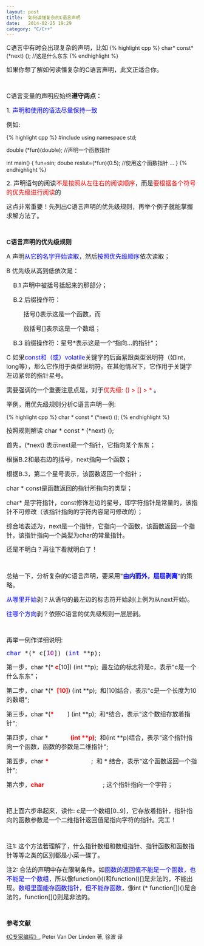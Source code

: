 ```yaml
---
layout: post
title:  如何读懂复杂的C语言声明
date:   2014-02-25 19:29
category: "C/C++"
---
```


<p><span style="font-size: 16px;">C语言中有时会出现复杂的声明，比如</span>
{% highlight cpp %}
char* const*(*next) (); //这是什么东东
{% endhighlight %}
<p><span style="font-size: 16px;">如果你想了解如何读懂复杂的C语言声明，此文正适合你。</span>
</p>

<br />
<p><span style="font-size: 16px;">C语言变量的声明应始终<strong>遵守两点</strong>：</span></p>
<p><span style="font-size: 16px;">1. <span style="color: #0000ff;">声明和使用的语法尽量保持一致</span></span></p>
<p><span style="font-size: 16px;">例如:</span></p>

{% highlight cpp %}
#include <iostream>
using namespace std;

double (*fun)(double); //声明一个函数指针

int main() {
    fun=sin;
    doube reslut=(*fun)(0.5); //使用这个函数指针
    ...
}
{% endhighlight %}

<p><span style="font-size: 16px;">2. 声明语句的阅读<span style="color: #ff0000;">不是按照从左往右的阅读顺序</span>，而是<span style="color: #ff0000;">要根据各个符号的优先级进行阅读</span>的</span></p>
<p><span style="font-size: 16px;">这点非常重要！先列出C语言声明的优先级规则，再举个例子就能掌握求解方法了。</span></p>
<p>&nbsp;</p>
<p><span style="font-size: 16px;"><strong>C语言声明的优先级规则</strong></span></p>
<p><span style="font-size: 16px;">A 声明<span style="color: #0000ff;">从它的名字开始读取</span>，然后<span style="color: #0000ff;">按照优先级顺序</span>依次读取；</span></p>
<p><span style="font-size: 16px;">B 优先级从高到低依次是：</span></p>
<p><span style="font-size: 16px;">&nbsp;&nbsp;&nbsp; B.1 声明中被括号括起来的那部分；</span></p>
<p><span style="font-size: 16px;">&nbsp;&nbsp;&nbsp; B.2 后缀操作符：</span></p>
<p><span style="font-size: 16px;">&nbsp;&nbsp;&nbsp;&nbsp;&nbsp;&nbsp;&nbsp;&nbsp;&nbsp; 括号()表示这是一个函数，而</span></p>
<p><span style="font-size: 16px;">&nbsp;&nbsp;&nbsp;&nbsp;&nbsp;&nbsp;&nbsp;&nbsp;&nbsp; 放括号[]表示这是一个数组；</span></p>
<p><span style="font-size: 16px;">&nbsp;&nbsp;&nbsp; B.3 前缀操作符：星号*表示这是一个&ldquo;指向...的指针&rdquo;；</span></p>
<p><span style="font-size: 16px;">C 如果<span style="color: #0000ff;">const和（或）volatile</span>关键字的后面紧跟类型说明符（如int，long等），那么它作用于类型说明符。在其他情况下，它作用于关键字左边紧邻的指针星号。</span></p>

<p><span style="font-size: 16px;">需要强调的一个重要注意点是，对于<span style="color: #ff0000;">优先级: () &gt; [] &gt; *</span> 。</span></p>
<p><span style="font-size: 16px;">举例，用优先级规则分析C语言声明一例:</span></p>

{% highlight cpp %}
char * const * (*next) ();
{% endhighlight %}

<p><span style="font-size: 16px;">按照规则解读 char * const * (*next) ();</span></p>
<p><span style="font-size: 16px;">首先，(*next) 表示next是一个指针，它指向某个东东；</span></p>
<p><span style="font-size: 16px;">根据B.2和最右边的括号，next指向一个函数；</span></p>
<p><span style="font-size: 16px;">根据B.3，第二个星号表示，该函数返回一个指针；</span></p>
<p><span style="font-size: 16px;">char * const是函数返回的指针所指向的类型；</span></p>
<p><span style="font-size: 16px;">char* 是字符指针，const修饰左边的星号，即字符指针是常量的，该指针不可修改（该指针指向的字符内容是可修改的）；</span></p>
<p><span style="font-size: 16px;">综合地表述为，next是一个指针，它指向一个函数，该函数返回一个指针，该指针指向一个类型为char的常量指针。</span></p>
<p><span style="font-size: medium;"><span style="line-height: 24px;">还是不明白？再往下看就明白了！</span></span></p>
<p>&nbsp;</p>

<p><span style="font-size: 16px;">总结一下，分析复杂的C语言声明，要采用"<strong><span style="color: #0000ff;">由内而外，层层剥离</span></strong>&rdquo;的策略。</span></p>
<p><span style="font-size: 16px;"><span style="color: #0000ff;">从哪里开始</span>剥？从语句的最左边的标志符开始剥(上例为从next开始)。</span></p>
<p><span style="font-size: 16px;"><span style="color: #0000ff;">往哪个方向</span>剥？依照C语言的优先级规则一层层剥。</span></p>
<p>&nbsp;</p>

<p><span style="font-size: 16px;">再举一例作详细说明:</span></p>
<div class="cnblogs_code">
<pre><span style="font-size: 16px;"><span style="color: #0000ff;">char</span> *(* c[<span style="color: #800080;">10</span>]) (<span style="color: #0000ff;">int</span> **p);</span></pre>
</div>
<p><span style="font-size: 16px;">第一步，char *(* <span style="color: #ff0000;"><strong>c</strong></span>[10]) (int **p); &nbsp;最左边的标志符是c，表示"c是一个什么东东"；</span></p>
<p><span style="font-size: 16px;">第二步，char&nbsp;*(* &nbsp;<strong><span style="color: #ff0000;">[10]</span></strong>) (int **p); &nbsp;和[10]结合，表示"c是一个长度为10的数组";</span></p>
<p><span style="font-size: 16px;">第三步，char&nbsp;*(<strong><span style="color: #ff0000;">*</span></strong> &nbsp; &nbsp; &nbsp; &nbsp;) (int **p); &nbsp;和*结合，表示"这个数组存放着指针";</span></p>
<p><span style="font-size: 16px;">第四步，char&nbsp;* &nbsp; &nbsp; &nbsp; &nbsp; &nbsp; &nbsp; <strong><span style="color: #ff0000;">(int **p)</span></strong>; &nbsp;和(int **p)结合，表示"这个指针指向一个函数，函数的参数是二维指针";</span></p>
<p><span style="font-size: 16px;">第五步，char&nbsp;<strong><span style="color: #ff0000;">*</span></strong> &nbsp; &nbsp; &nbsp; &nbsp; &nbsp; &nbsp; &nbsp; &nbsp; &nbsp; &nbsp; &nbsp; &nbsp; ; &nbsp;和 * 结合，表示"这个函数返回一个指针";</span></p>
<p><span style="font-size: 16px;">第六步，<strong><span style="color: #ff0000;">char</span></strong>　　　　　　　　 &nbsp; &nbsp; &nbsp;; 这个指针指向一个字符；</span></p>
<p>&nbsp;</p>
<p><span style="font-size: 16px;">把上面六步串起来，读作: c是一个数组[0..9]，它存放着指针，指针指向的函数参数是一个二维指针返回值是指向字符的指针。完工！</span></p>
<p>&nbsp;</p>

<p><span style="font-size: 16px;">注1: 这个方法若理解了，什么指针数组和数组指针、指针函数和函数指针等等之类的区别都是小菜一碟了。</span></p>
<p><span style="font-size: 16px;">注2: 合法的<span style="color: #000000;">声明中存在限制条件</span>。如<span style="color: #0000ff;">函数的返回值不能是一个函数，也不能是一个数组</span>，所以像function()()和function()[]是非法的，不能出现。</span><span style="font-size: 16px;"><span style="color: #0000ff;">数组里面能存函数指针，但不能存函数</span>，像int (* function[])()是合法的，function[]()则是非法的。</span></p>
<p>&nbsp;</p>

<p><span style="font-size: 16px;"><strong>参考文献</strong></span></p>
<p><a href="http://book.douban.com/subject/2377310/">《C专家编程》</a>, Peter Van Der Linden 著, 徐波 译</p>
